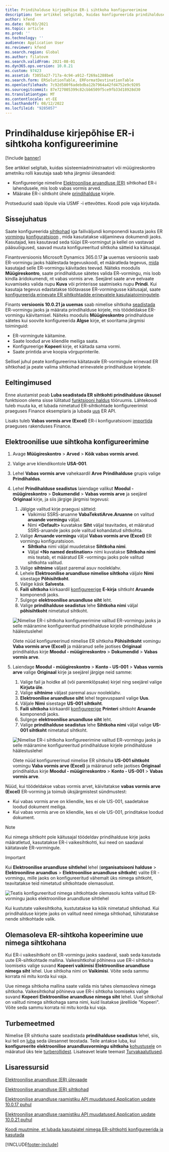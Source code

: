 ```yaml
---
title: Prindihalduse kirjepõhise ER-i sihtkoha konfigureerimine
description: See artikkel selgitab, kuidas konfigureerida prindihalduse kirjepõhiseid sihtkohti väljaminevate dokumentide loomiseks konfigureeritud elektroonilise aruandluse (ER) vormingus.
author: kfend
ms.date: 08/03/2021
ms.topic: article
ms.prod: ''
ms.technology: ''
audience: Application User
ms.reviewer: kfend
ms.search.region: Global
ms.author: filatovm
ms.search.validFrom: 2021-08-01
ms.dyn365.ops.version: 10.0.21
ms.custom: 97423
ms.assetid: f3055a27-717a-4c94-a912-f269a1288be6
ms.search.form: ERSolutionTable, ERFormatDestinationTable
ms.openlocfilehash: 7c92d580f6adebdba12b7964a42fd4752e9c9205
ms.sourcegitcommit: 87e727005399c82cbb6509f5ce9fb33d18928d30
ms.translationtype: MT
ms.contentlocale: et-EE
ms.lasthandoff: 08/12/2022
ms.locfileid: "9285057"
---
```

# <a name="configure-print-management-record-specific-er-destinations"></a>Prindihalduse kirjepõhise ER-i sihtkoha konfigureerimine

[!include [banner](../includes/banner.md)]

See artikkel selgitab, kuidas süsteemiadministraatori või müügireskontro ametniku rolli kasutaja saab teha järgmisi ülesandeid:

- Konfigureerige nimeline [Elektroonilise aruandluse (ER)](general-electronic-reporting.md) sihtkohad ER-i lahendusele, mis loob vabas vormis arved.
- Määrake ER-i sihtkoht ühele [prindihalduse](document-reporting-services.md) kirjele.

Protseduurid saab lõpule viia USMF -i ettevõttes. Koodi pole vaja kirjutada.

## <a name="introduction"></a>Sissejuhatus

Saate konfigureerida [sihtkohad](electronic-reporting-destinations.md) iga failiväljundi komponendi kausta jaoks ER [vormingu](general-electronic-reporting.md) [konfiguratsioon](general-electronic-reporting.md#Configuration) , mida kasutatakse väljamineva dokumendi jaoks. Kasutajad, kes kasutavad seda tüüpi ER-vormingut ja kellel on vastavad pääsuõigused, saavad muuta konfigureeritud sihtkoha sätteid ka käitusajal.

Finantsversioonis Microsoft Dynamics 365.0.17 **ja** uuemas versioonis saab ER-vormingu jaoks häälestada tegevuskoodi, et määratleda tegevus, [mida](er-apis-app10-0-17.md) kasutajad selle ER-vormingu käivitades teevad. Näiteks moodulis **Müügireskontro**, saate prindihalduse sätetes valida ER-vormingu, mis loob kindla äridokumendi, nt vabas vormis arve. Seejärel saate arve eelvaate kuvamiseks valida nupu **Kuva** või printerisse saatmiseks nupu **Prindi**. Kui kasutaja tegevus edastatakse töötavasse ER-vormingusse käitusajal, saate [konfigureerida erinevate ER sihtkohtadde erinevatele kasutajatoimingutele](er-action-dependent-destinations.md).

Finants **versioonis 10.0.21 ja uuemas** saab nimelise sihtkoha [seadistada](er-apis-app10-0-21.md) ER-vormingu jaoks ja määrata prindihalduse kirjele, mis töödeldakse ER-vormingu käivitamisel. Näiteks moodulis **Müügireskontro** prindihalduse sätetes kui soovite konfigureerida **Algse** kirje, et sooritama järgmisi toiminguid:

- ER-vormingute käitamine.
- Saate loodud arve kliendile meiliga saata.
- Konfigureerige **Kopeeri** kirje, et käitada sama vormi.
- Saate printida arve koopia võrguprinterile.

Sellisel juhul peate konfigureerima käitatavale ER-vormingule erinevad ER sihtkohad ja peate valima sihtkohad erinevatele prindihalduse kirjetele.

## <a name="prerequisites"></a>Eeltingimused

Enne alustamist peab **Luba seadistada ER sihtkohti prindihalduse üksusel** funktsioon olema sisse lülitatud [funktsiooni haldus](../../fin-ops/get-started/feature-management/feature-management-overview.md#the-feature-management-workspace) tööruumis. Lähtekoodi tuleb muuta ka, et lubada nimetatud ER-sihtkohtade konfigureerimist praeguses Finance eksemplaris ja lubada [uus](er-apis-app10-0-21.md) ER API.

Lisaks tuleb **Vabas vormis arve (Excel)** ER-i konfiguratsiooni [importida](er-download-configurations-global-repo.md) praeguses rakenduses Finance.

## <a name="configure-a-new-er-destination"></a>Elektroonilise uue sihtkoha konfigureerimine

1. Avage **Müügireskontro** \> **Arved** \> **Kõik vabas vormis arved**.
2. Valige arve kliendikontole **USA-001**.
3. Lehel **Vabas vormis arve** vahekaardil **Arve** **Prindihalduse** grupis valige **Prindihaldus**.
4. Lehel **Prindihalduse seadistus** laiendage valikut **Moodul - müügireskontro** \> **Dokumendid** \> **Vabas vormis arve** ja seejärel **Originaal** kirje, ja siis järgige järgmisi tegevusi:

    1.  Jälgige valitud kirje praegusi sätteid:
        -   Vaikimisi SSRS-aruanne **VabaTekstiArve.Aruanne** on valitud **aruande vormingu** väljal.
        -   Nimi **\<Default\>** kuvatakse **Siht** väljal teavitades, et määratud SSRS-aruande jaoks pole valitud kohandatud sihtkohta. 
    2.  Valige **Arruande vormingu** väljal **Vabas vormis arve (Excel)** ER vormingu konfiguratsioon.
        -   **Sihtkoha** nimi väljal muudetakse **Sihtkoha nimi**.
        -   Väljal **\<No named destination\>** nimi kuvatakse **Sihtkoha nimi** mis teatab, et määratud ER -vormingu jaoks pole valitud sihtkohta valitud.
    3.  Valige **sihtnime** väljast paremal asuv nooleklahv.    
    4. Lehele **Elektroonilise aruandluse nimelise sihtkoha** väljale **Nimi** sisestage **Põhisihtkoht**.
    5. Valige käsk **Salvesta**.
    6. **Faili sihtkoha** kiirkaardil [konfigureerige](er-destination-type-email.md) **E-kirja** sihtkoht **Aruande** komponendi jaoks.
    7. Sulgege **elektroonilise aruandluse siht** leht.
    8. Valige **prindihalduse seadistus** lehe **Sihtkoha nimi** väljal **põhisihtkoht** nimetatud sihtkoht.

    ![Nimelise ER-i sihtkoha konfigureerimine valitud ER-vormingu jaoks ja selle määramine konfigureeritud prindihalduse kirjele prindihalduse häälestuslehel](./media/er-named-destinations-01.gif)

    Olete nüüd konfigureerinud nimelise ER sihtkoha **Põhisihtkoht** vomingu **Vaba vormis arve (Excel)** ja määranud selle jaotises **Originaal** prindihaldus kirje **Moodul - müügirreskontro** \> **Dokumendid** \> **Vabas vormis arve**.

5. Laiendage **Moodul - müügireskontro** \> **Konto - US-001** \> **Vabas vormis arve** valige **Originaal** kirje ja seejärel järgige neid samme:

    1. Valige fail ja hoidke all (või paremklõpsake) kirjel ning seejärel valige **Kirjuta üle**.
    2. Valige **sihtnime** väljast paremal asuv nooleklahv.
    3. **Elektroonilise aruandluse siht** lehel tegevuspaanil valige **Uus**.
    4. Väljale **Nimi** sisestage **US-001 sihtkoht**.
    5. **Faili sihtkoha** kiirkaardil [konfigureerige](er-destination-type-print.md) **Printeri** sihtkoht **Aruande** komponendi jaoks.
    6. Sulgege **elektroonilise aruandluse siht** leht.
    7. Valige **prindihalduse seadistus** lehe **Sihtkoha nimi** väljal valige **US-001 sihtkoht** nimetatud sihtkoht.

    ![Nimelise ER-i sihtkoha konfigureerimine valitud ER-vormingu jaoks ja selle määramine konfigureeritud prindihalduse kirjele prindihalduse häälestuslehel](./media/er-named-destinations-02.gif)

    Olete nüüd konfigureerinud nimelise ER sihtkoha **US-001 sihtkoht** vomingu **Vaba vormis arve (Excel)** ja määranud selle jaotises **Originaal** prindihaldus kirje **Moodul - müügirreskontro** \> **Konto - US-001** \> **Vabas vormis arve**.

Nüüd, kui töödeldakse vabas vormis arvet, käivitatakse **vabas vormis arve (Excel)** ER-vorming ja toimub üksjärgmistest sündmustest:

- Kui vabas vormis arve on kliendile, kes ei ole US-001, saadetakse loodud dokument meiliga.
- Kui vabas vormis arve on kliendile, kes ei ole US-001, prinditakse loodud dokument.

> [!NOTE]
> Kui nimega sihtkoht pole käitusajal töödeldav prindihalduse kirje jaoks määratletud, kasutatakse ER-i vaikesihtkohti, kui need on saadaval käitatavale ER-vormingule.

> [!IMPORTANT]
> Kui **Elektroonilise aruandluse sihtlehel** lehel (**organisatsiooni halduse** \> **Elektrooniline aruandlus** \> **Elektroonilise aruandluse sihtkoht**) valite ER -vormingu, mille jaoks on konfigureeritud vähemalt üks nimega sihtkoht, teavitatakse teid nimetatud sihtkohtade olemasolust.
>
> ![Teatis konfigureeritud nimega sihtkohtade olemasolu kohta valitud ER-vormingu jaoks elektroonilise aruandluse sihtlehel](./media/er-named-destinations-03.png)
>
> Kui kustutate vaikesihtkoha, kustutatakse ka kõik nimetatud sihtkohad. Kui prindihalduse kirjete jaoks on valitud need nimega sihtkohad, tühistatakse nende sihtkohtade valik.

## <a name="copy-an-existing-er-destination-as-a-new-named-destination"></a>Olemasoleva ER-sihtkoha kopeerimine uue nimega sihtkohana

Kui ER-i vaikesihtkoht on ER-vormingu jaoks saadaval, saab seda kasutada uute ER-sihtkohtade mallina. Vaikesihtkohal põhineva uue ER-i sihtkoha loomiseks valige suvand **Kopeeri vaikimisi** **Elektroonilise aruandluse nimega siht** lehel. Uue sihtkoha nimi on **Vaikimisi**. Võite seda sammu korrata nii mitu korda kui vaja.

Uue nimega sihtkoha mallina saate valida mis tahes olemasoleva nimega sihtkoha. Vaikesihtkohal põhineva uue ER-i sihtkoha loomiseks valige suvand **Kopeeri** **Elektroonilise aruandluse nimega siht** lehel. Uuel sihtkohal on valitud nimega sihtkohaga sama nimi, kuid lisatakse järelliide "Kopeeri". Võite seda sammu korrata nii mitu korda kui vaja.

## <a name="security-considerations"></a>Turbemeetmed

Nimelise ER sihtkoha saate seadistada **prindihalduse seadistus** lehel, siis, kui teil on [luba](../sysadmin/role-based-security.md#permissions) seda ülesannet teostada. Teile antakse luba, kui **konfigureerite elektroonilise aruandlusvormingu sihtkoha** [kohustusele](../sysadmin/role-based-security.md#duties) on määratud üks teie [turberollidest](../sysadmin/role-based-security.md#security-roles). Lisateavet leiate teemast [Turvakaalutlused](electronic-reporting-destinations.md#security-considerations).

## <a name="additional-resources"></a>Lisaressursid

[Elektroonilise aruandluse (ER) ülevaade](general-electronic-reporting.md)

[Elektroonilise aruandluse (ER) sihtkohad](electronic-reporting-destinations.md)

[Elektroonilise aruandluse raamistiku API muudatused Application update 10.0.17 puhul](er-apis-app10-0-17.md)

[Elektroonilise aruandluse raamistiku API muudatused Application update 10.0.21 puhul](er-apis-app10-0-21.md)

[Koodi muutmine, et lubada kasutajatel nimega ER-sihtkohti konfigureerida ja kasutada](er-api-named-destinations.md)

[!INCLUDE[footer-include](../../../includes/footer-banner.md)]
